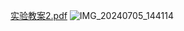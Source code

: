 [实验教案2.pdf](https://github.com/user-attachments/files/23183526/2.pdf)
![IMG_20240705_144114](https://github.com/user-attachments/assets/dac94f88-f045-4c31-85c6-74711dbc7010)
